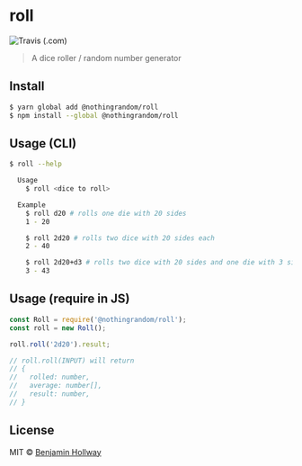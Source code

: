 # roll
![Travis (.com)](https://img.shields.io/travis/com/nothingrandom/roll)
> A dice roller / random number generator

## Install

``` bash
$ yarn global add @nothingrandom/roll
$ npm install --global @nothingrandom/roll
```


## Usage (CLI)

``` bash
$ roll --help

  Usage
    $ roll <dice to roll>

  Example
    $ roll d20 # rolls one die with 20 sides
    1 - 20

    $ roll 2d20 # rolls two dice with 20 sides each
    2 - 40

    $ roll 2d20+d3 # rolls two dice with 20 sides and one die with 3 sides
    3 - 43
```

## Usage (require in JS)
``` js
const Roll = require('@nothingrandom/roll');
const roll = new Roll();

roll.roll('2d20').result;

// roll.roll(INPUT) will return
// {
//   rolled: number,
//   average: number[],
//   result: number,
// }
```

## License
MIT © [Benjamin Hollway](https://nothingrandom.com)